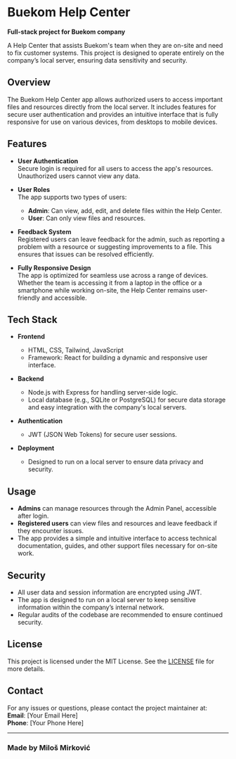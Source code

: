 # Buekom Help Center

**Full-stack project for Buekom company**

A Help Center that assists Buekom's team when they are on-site and need to fix customer systems. This project is designed to operate entirely on the company’s local server, ensuring data sensitivity and security.

## Overview
The Buekom Help Center app allows authorized users to access important files and resources directly from the local server. It includes features for secure user authentication and provides an intuitive interface that is fully responsive for use on various devices, from desktops to mobile devices.

## Features

- **User Authentication**  
  Secure login is required for all users to access the app's resources. Unauthorized users cannot view any data.

- **User Roles**  
  The app supports two types of users:
  - **Admin**: Can view, add, edit, and delete files within the Help Center.
  - **User**: Can only view files and resources.

- **Feedback System**  
  Registered users can leave feedback for the admin, such as reporting a problem with a resource or suggesting improvements to a file. This ensures that issues can be resolved efficiently.

- **Fully Responsive Design**  
  The app is optimized for seamless use across a range of devices. Whether the team is accessing it from a laptop in the office or a smartphone while working on-site, the Help Center remains user-friendly and accessible.

## Tech Stack

- **Frontend**  
  - HTML, CSS, Tailwind, JavaScript  
  - Framework: React for building a dynamic and responsive user interface.
  
- **Backend**  
  - Node.js with Express for handling server-side logic.
  - Local database (e.g., SQLite or PostgreSQL) for secure data storage and easy integration with the company's local servers.

- **Authentication**  
  - JWT (JSON Web Tokens) for secure user sessions.
  
- **Deployment**  
  - Designed to run on a local server to ensure data privacy and security.

## Usage

- **Admins** can manage resources through the Admin Panel, accessible after login.
- **Registered users** can view files and resources and leave feedback if they encounter issues.
- The app provides a simple and intuitive interface to access technical documentation, guides, and other support files necessary for on-site work.

## Security

- All user data and session information are encrypted using JWT.
- The app is designed to run on a local server to keep sensitive information within the company’s internal network.
- Regular audits of the codebase are recommended to ensure continued security.

## License

This project is licensed under the MIT License. See the [LICENSE](LICENSE) file for more details.

## Contact

For any issues or questions, please contact the project maintainer at:  
**Email**: [Your Email Here]  
**Phone**: [Your Phone Here]

---

### Made by Miloš Mirković
